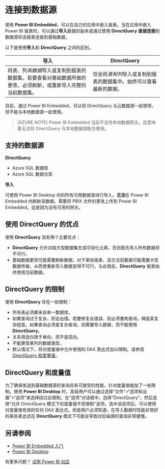 <properties
    pageTitle="Power BI Embedded - 连接到数据源"
    description="Power BI Embedded, 连接到数据源"
    services="power-bi-embedded"
    documentationcenter=""
    author="guyinacube"
    manager="erikre"
    editor=""
    tags="" />
<tags
    ms.assetid="2a4caeb3-255d-4215-9554-0ca8e3568c13"
    ms.service="power-bi-embedded"
    ms.devlang="NA"
    ms.topic="article"
    ms.tgt_pltfrm="NA"
    ms.workload="powerbi"
    ms.date="01/06/2017"
    wacn.date="02/22/2017"
    ms.author="asaxton" />  


# 连接到数据源
使用 **Power BI Embedded**，可以在自己的应用中嵌入报表。当在应用中嵌入 Power BI 报表时，可以通过**导入**数据的副本或通过使用 **DirectQuery** **直接连接**到数据源将该报表连接到基础数据。

以下是使用**导入**和 **DirectQuery** 之间的区别。

| 导入 | DirectQuery |
| --- | --- |
| 将表、列*和数据*导入或复制到报表的数据集。若要查看对基础数据所做的更改，必须刷新，或重新导入完整的当前数据集。 |仅会将*表和列*导入或复制到报表的数据集中。始终可以查看最新的数据。 |

目前，通过 Power BI Embedded，可以将 DirectQuery 与云数据源一起使用，但不能与本地数据源一起使用。

> [AZURE.NOTE]
Power BI Embedded 当前不支持本地数据网关。这意味着无法将 DirectQuery 与本地数据源配合使用。

## 支持的数据源

**DirectQuery**
- Azure SQL 数据库
- Azure SQL 数据仓库

**导入**

可使用 Power BI Desktop 内的所有可用数据源进行导入。**无法**在 Power BI Embedded 内刷新该数据。需要将 PBIX 文件的更改上传到 Power BI Embedded。这是因为没有可用的网关。

## 使用 DirectQuery 的优点
使用 **DirectQuery** 具有两个主要优点：

- **DirectQuery** 允许对超大型数据集生成可视化元素，否则首先导入所有数据将不可行。
- 基础数据更改可能需要刷新数据，对于某些报表，显示当前数据可能需要大型数据传输，从而使重新导入数据变得不可行。与此相反，**DirectQuery** 报表始终使用当前数据。

## DirectQuery 的限制
   使用 **DirectQuery** 存在一些限制：

- 所有表必须都来自单一数据库。
- 如果查询过于复杂，则会出错。若要修复此错误，则必须重构查询，降低其复杂程度。如果查询必须是复杂查询，则需要导入数据，而不能使用 **DirectQuery**。
- 关系筛选仅限于单向，而不是双向。
- 不能更改某列的数据类型。
- 默认情况下，将对度量值中允许使用的 DAX 表达式加以限制。请参阅 [DirectQuery 和度量值](#measures)。




## DirectQuery 和度量值 <a name="measures"/>  
为了确保发送到基础数据源的查询具有可接受的性能，针对度量值施加了一些限制。使用 **Power BI Desktop** 时，高级用户可以通过选择“文件”>“选项和设置”>“选项”来选择绕过此限制。在“选项”对话框中，选择“DirectQuery”，然后选择“允许 DirectQuery 模式下的度量值不受限制”选项。选中该选项后，可以使用对度量值有效的任何 DAX 表达式。但是用户必须知道，在导入数据时性能非常好的某些表达式在 **DirectQuery** 模式下可能会导致对后端源的查询非常缓慢。

## 另请参阅
- [Power BI Embedded 入门](/documentation/articles/power-bi-embedded-get-started/)
- [Power BI Desktop](https://powerbi.microsoft.com/documentation/powerbi-desktop-get-the-desktop/)

有更多问题？ [试用 Power BI 社区](http://community.powerbi.com/)

<!---HONumber=Mooncake_0213_2017-->
<!--Update_Description: add content "supported datasource"-->